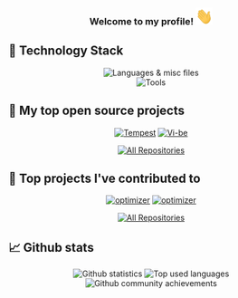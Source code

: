<h3 align="center">
  Welcome to my profile!
  <img src="https://raw.githubusercontent.com/Amatsagu/Amatsagu/main/wave.gif" width="30" height="30">
</h3>

## 👾 Technology Stack
<div align="center">
  <img src="https://skillicons.dev/icons?i=html,css,js,ts,go,regex,md" alt="Languages & misc files">
  <br>
  <img src="https://skillicons.dev/icons?i=git,nodejs,deno,github,discord,cloudflare,nginx,mysql,vscode" alt="Tools">
</div>

## 📘 My top open source projects

<!-- Repo info cards - https://github.com/anuraghazra/github-readme-stats -->
<!-- Small repo cards (fork) - https://github.com/DenverCoder1/github-readme-stats -->
<div align="center">
  <a href="https://github.com/Amatsagu/Tempest"><img width="272" height="135" src="https://denvercoder1-github-readme-stats.vercel.app/api/pin/?username=Amatsagu&repo=Tempest&theme=react&bg_color=30363d&title_color=007bff&icon_color=F8D866&hide_border=true&show_icons=false" alt="Tempest"></a>
  <a href="https://github.com/Amatsagu/Vi-be"><img width="272" height="135" src="https://denvercoder1-github-readme-stats.vercel.app/api/pin/?username=Amatsagu&repo=Vi-be&hide_border=true&bg_color=30363d&title_color=007bff&icon_color=F8D866&theme=react&show_icons=false" alt="Vi-be"></a>
  
  <a href="https://github.com/Amatsagu?tab=repositories&sort=stargazers"><img alt="All Repositories" title="All Repositories" src="https://custom-icon-badges.herokuapp.com/badge/-All%20Repos-2962FF?style=for-the-badge&logoColor=white&logo=repo"/></a>
</div>

## 📕 Top projects I've contributed to

<!-- Repo info cards - https://github.com/anuraghazra/github-readme-stats -->
<!-- Small repo cards (fork) - https://github.com/DenverCoder1/github-readme-stats -->
<div align="center">
  <a href="https://github.com/discordeno/discordeno"><img width="272" height="135" src="https://denvercoder1-github-readme-stats.vercel.app/api/pin/?username=discordeno&repo=discordeno&theme=react&bg_color=30363d&title_color=007bff&icon_color=F8D866&hide_border=true&show_icons=false" alt="optimizer"></a>
  <a href="https://github.com/discord/discord-api-docs"><img width="272" height="135" src="https://denvercoder1-github-readme-stats.vercel.app/api/pin/?username=discord&repo=discord-api-docs&theme=react&bg_color=30363d&title_color=007bff&icon_color=F8D866&hide_border=true&show_icons=false" alt="optimizer"></a>
  
  <a href="https://github.com/Amatsagu?tab=repositories&q=&type=fork&language=&sort=stargazers"><img alt="All Repositories" title="All Repositories" src="https://custom-icon-badges.herokuapp.com/badge/-All%20Forks-2962FF?style=for-the-badge&logoColor=white&logo=fork"/></a>
</div>

## 📈 Github stats
<div align="center">
  <img src="https://github-readme-stats.vercel.app/api?username=Amatsagu&theme=blueberry&count_private=true&hide_border=true&line_height=20" alt="Github statistics">
  <img src="https://github-readme-stats.vercel.app/api/top-langs/?username=Amatsagu&layout=compact&theme=blueberry&count_private=true&hide_border=true" alt="Top used languages">
  <img src="https://github-profile-trophy.vercel.app/?username=Amatsagu&theme=nord&column=4&margin-w=10&margin-h=10" alt="Github community achievements" >
</div>
